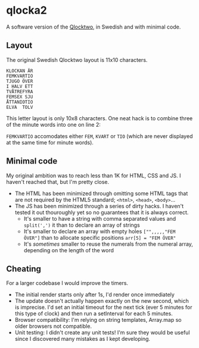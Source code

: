 # qlocka2

A software version of the [Qlocktwo](https://qlocktwo.com/en/), in Swedish and with minimal code.

## Layout

The original Swedish Qlocktwo layout is 11x10 characters.

```
KLOCKAN ÄR
FEMKVARTIO
TJUGO ÖVER
I HALV ETT
TVÅTREFYRA
FEMSEX SJU
ÅTTANIOTIO
ELVA  TOLV
```

This letter layout is only 10x8 characters. One neat hack is to combine three of the minute words into one on line 2: 

`FEMKVARTIO` accomodates either `FEM`, `KVART` or `TIO` (which are never displayed at the same time for minute words).


## Minimal code

My original ambition was to reach less than 1K for HTML, CSS and JS. I haven't reached that, but I'm pretty close.

- The HTML has been minimized through omitting some HTML tags that are not required by the HTML5 standard; `<html>`, `<head>`, `<body>`...
- The JS has been minimized through a series of dirty hacks. I haven't tested it out thouroughly yet so no guarantees that it is always correct.
  - It's smaller to have a string with comma separated values and `split(',')` it than to declare an array of strings
  - It's smaller to declare an array with empty holes `["",,,,,"FEM ÖVER"]` than to allocate specific positions `arr[5] = "FEM ÖVER"`
  - It's *sometimes* smaller to reuse the numerals from the numeral array, depending on the length of the word
  
## Cheating

For a larger codebase I would improve the timers. 

- The initial render starts only after 1s, I'd render once immediately
- The update doesn't actually happen exactly on the new second, which is imprecise. I'd set an initial timeout for the next tick (ever 5 minutes for this type of clock) and then run a setInterval for each 5 minutes.
- Browser compatibility: I'm relying on string templates, Array.map so older browsers not compatible.
- Unit testing: I didn't create any unit tests! I'm sure they would be useful since I discovered many mistakes as I kept developing.

